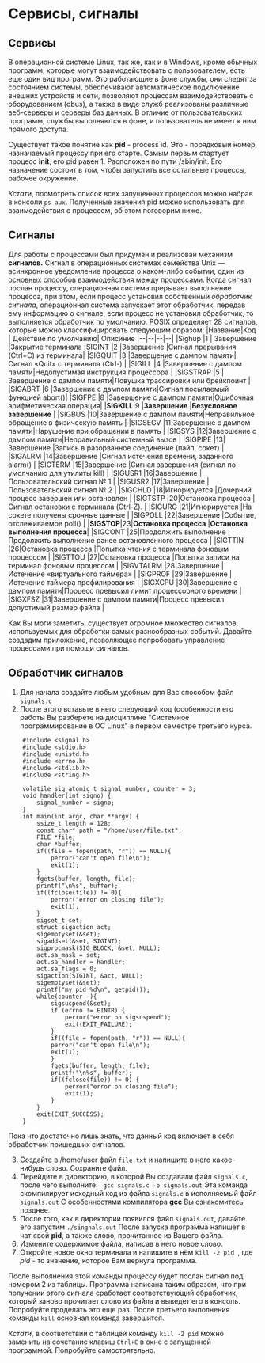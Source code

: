 # Сервисы, сигналы
## Cервисы
В операционной системе Linux, так же, как и в Windows, кроме обычных программ, которые могут взаимодействовать с пользователем, есть еще один вид программ. Это работающие в фоне службы, они следят за состоянием системы, обеспечивают автоматическое подключение внешних устройств и сети, позволяют процессам взаимодействовать с оборудованием (dbus), а также в виде служб реализованы различные веб-серверы и серверы баз данных. В отличие от пользовательских программ, службы выполняются в фоне, и пользователь не имеет к ним прямого доступа.

Существует такое понятие как **pid** - process id. Это - порядковый номер, назначаемый процессу при его старте. 
Самым первым стартует процесс **init**, его pid равен 1. Расположен по пути /sbin/init. Его назначение состоит в том, чтобы запустить все остальные процессы, рабочее окружение. 

*Кстати*, посмотреть список всех запущенных процессов можно набрав в консоли `ps aux`. Полученные значения pid можно использовать для взаимодействия с процессом, об этом поговорим ниже.

## Сигналы
Для работы с процессами был придуман и реализован механизм **сигналов.** Сигнал в операционных системах семейства Unix — асинхронное уведомление процесса о каком-либо событии, один из основных способов взаимодействия между процессами. Когда сигнал послан процессу, операционная система прерывает выполнение процесса, при этом, если процесс установил собственный _обработчик сигнала_, операционная система запускает этот обработчик, передав ему информацию о сигнале, если процесс не установил обработчик, то выполняется обработчик по умолчанию.
POSIX определяет 28 сигналов, которые можно классифицировать следующим образом:
|Название|Код  | Действие по умолчанию| Описиние 
|--|--|--|--|
|Sighup     |1 | Завершение               |Закрытие терминала
|SIGINT     |2 |Завершение                |Сигнал прерывания (Ctrl+C) из терминала|
|SIGQUIT    |3 |Завершение с дампом памяти|Сигнал «Quit» с терминала (Ctrl-\) |
|SIGILL     |4 |Завершение с дампом памяти|Недопустимая инструкция процессора |
|SIGSTRAP   |5 |Завершение с дампом памяти|Ловушка трассировки или брейкпоинт |
|SIGABRT    |6 |Завершение с дампом памяти|Сигнал посылаемый функцией abort()|
|SIGFPE     |8 |Завершение с дампом памяти|Ошибочная арифметическая операция|
|**SIGKILL**|9 |**Завершение**            |**Безусловное завершение** |
|SIGBUS     |10|Завершение с дампом памяти|Неправильное обращение в физическую память |
|SIGSEGV    |11|Завершение с дампом памяти|Нарушение при обращении в память |
|SIGSYS     |12|Завершение с дампом памяти|Неправильный системный вызов |
|SIGPIPE    |13|Завершение                |Запись в разорванное соединение (пайп, сокет) |
|SIGALRM    |14|Завершение                |Сигнал истечения времени, заданного alarm() |
|SIGTERM    |15|Завершение                |Сигнал завершения (сигнал по умолчанию для утилиты kill) |
|SIGUSR1    |16|Завершение                |Пользовательский сигнал № 1 |
|SIGUSR2    |17|Завершение                |Пользовательский сигнал № 2 |
|SIGCHLD    |18|Игнорируется              |Дочерний процесс завершен или остановлен |
|SIGTSTP    |20|Остановка процесса        |Сигнал остановки с терминала (Ctrl-Z). |
|SIGURG     |21|Игнорируется              |На сокете получены срочные данные |
|SIGPOLL    |22|Завершение                |Событие, отслеживаемое poll() |
|**SIGSTOP**|23|**Остановка процесса**    |**Остановка выполнения процесса**|
|SIGCONT    |25|Продолжить выполнение     |Продолжить выполнение ранее остановленного процесса |
|SIGTTIN    |26|Остановка процесса        |Попытка чтения с терминала фоновым процессом |
|SIGTTOU    |27|Остановка процесса        |Попытка записи на терминал фоновым процессом |
|SIGVTALRM  |28|Завершение                |Истечение «виртуального таймера» |
|SIGPROF    |29|Завершение                |Истечение таймера профилирования |
|SIGXCPU    |30|Завершение с дампом памяти|Процесс превысил лимит процессорного времени |
|SIGXFSZ    |31|Завершение с дампом памяти|Процесс превысил допустимый размер файла |

Как Вы моги заметить, существует огромное множество сигналов, используемых для обработки самых разнообразных событий.
Давайте создадим приложение, позволяющее попробовать управление процессами при помощи сигналов.

## Обработчик сигналов
1. Для начала создайте любым удобным для Вас способом файл `signals.c`
2. После этого вставьте в него следующий код (особенности его работы Вы разберете на дисциплине "Системное программирование в ОС Linux" в первом семестре третьего курса.
```
    #include <signal.h>
    #include <stdio.h>
    #include <unistd.h>
    #include <errno.h>
    #include <stdlib.h>
    #include <string.h>
    
    volatile sig_atomic_t signal_number, counter = 3;
    void handler(int signo) {
        signal_number = signo;
    }
    int main(int argc, char **argv) {
        ssize_t length = 128;
        const char* path = "/home/user/file.txt";
        FILE *file;
        char *buffer;
        if((file = fopen(path, "r")) == NULL){
            perror("can't open file\n");
            exit(1);
        }
        fgets(buffer, length, file);
        printf("\n%s", buffer); 
        if((fclose(file)) != 0){
            perror("error on closing file");
            exit(1);
        }
        sigset_t set;
        struct sigaction act;
        sigemptyset(&set);
        sigaddset(&set, SIGINT);
        sigprocmask(SIG_BLOCK, &set, NULL);
        act.sa_mask = set;
        act.sa_handler = handler;
        act.sa_flags = 0;
        sigaction(SIGINT, &act, NULL);
        sigemptyset(&set);
        printf("my pid %d\n", getpid());
        while(counter--){
            sigsuspend(&set);
            if (errno != EINTR) {
                perror("error on sigsuspend");
                exit(EXIT_FAILURE);
            }
            if((file = fopen(path, "r")) == NULL){
            perror("can't open file\n");
            exit(1);
            }
            fgets(buffer, length, file);
            printf("\n%s", buffer); 
            if((fclose(file)) != 0) {
                perror("error on closing file");
                exit(1);
            }
        }
        exit(EXIT_SUCCESS);
    }
 ```

Пока что достаточно лишь знать, что данный код включает в себя обработчик пришедших сигналов. 

3. Создайте в /home/user файл `file.txt` и напишите в него какое-нибудь слово. Сохраните файл.
4. Перейдите в директорию, в которой Вы создавали файл `signals.c`, после чего выполните:
 ``` gcc signals.c -o signals.out```
 Эта команда скомпилирует исходный код из файла `signals.c` в исполняемый файл `signals.out`
С особенностями компилятора **gcc** Вы ознакомитесь позднее.
5. После того, как в директории появился файл `signals.out`, давайте его запустим
```./singnals.out```
После запуска программа напишет в чат свой **pid**, а также слово, прочитанное из Вашего файла. 
6. Измените содержимое файла, написав в него новое слово. 
7. Откройте новое окно терминала и напишите в нём 
```kill -2 pid ```, где _pid_ - то значение, которое Вам вернула программа. 

После выполнения этой команды процессу будет послан сигнал под номером 2 из таблицы. Программа написана таким образом, что при получении этого сигнала сработает соответствующий обработчик, который заново прочитает слово из файла и выведет его в консоль. 
Попробуйте проделать это еще раз.
После третьего выполнения команды `kill` основная команда завершится.

_Кстати_, в соответствии с таблицей команду `kill -2 pid` можно заменить на сочетание клавиш `Ctrl+C` в окне с запущенной программой. Попробуйте самостоятельно.
